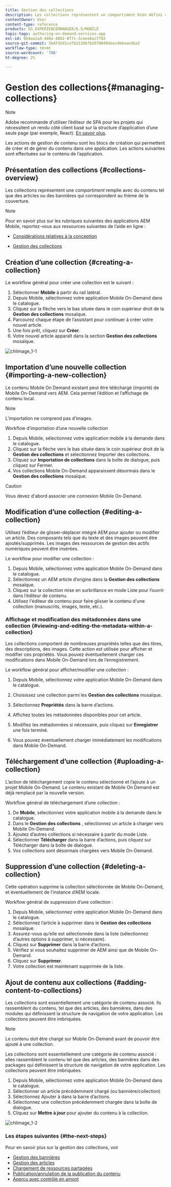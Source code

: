 ```yaml
---
title: Gestion des collections
description: Les collections représentent un compartiment bien défini contenant du contenu tel que des articles ou des bannières qui correspondent au thème de la couverture. Consultez cette page pour en savoir plus.
contentOwner: User
content-type: reference
products: SG_EXPERIENCEMANAGER/6.5/MOBILE
topic-tags: authoring-on-demand-services-app
exl-id: 0b4aa1a4-449a-4882-8f7c-3ceea6ac7f83
source-git-commit: 5bdf42d1ce7b2126bfb2670049deec4b6eaedba2
workflow-type: tm+mt
source-wordcount: '798'
ht-degree: 2%

---
```


# Gestion des collections{#managing-collections}

>[!NOTE]
>
>Adobe recommande d’utiliser l’éditeur de SPA pour les projets qui nécessitent un rendu côté client basé sur la structure d’application d’une seule page (par exemple, React). [En savoir plus](/help/sites-developing/spa-overview.md).

Les actions de gestion de contenu sont les blocs de création qui permettent de créer et de gérer du contenu dans une application. Les actions suivantes sont effectuées sur le contenu de l’application.

## Présentation des collections {#collections-overview}

Les collections représentent une *compartiment* remplie avec du contenu tel que des articles ou des bannières qui correspondent au thème de la couverture.

>[!NOTE]
>
>Pour en savoir plus sur les rubriques suivantes des applications AEM Mobile, reportez-vous aux ressources suivantes de l’aide en ligne :
>
>* [Considérations relatives à la conception](https://helpx.adobe.com/digital-publishing-solution/help/design-app.html)
>
>* [Gestion des collections](https://helpx.adobe.com/digital-publishing-solution/help/creating-collections.html)
>

## Création d’une collection {#creating-a-collection}

Le workflow général pour créer une collection est le suivant :

1. Sélectionner **Mobile** à partir du rail latéral.
1. Depuis Mobile, sélectionnez votre application Mobile On-Demand dans le catalogue.
1. Cliquez sur la flèche vers le bas située dans le coin supérieur droit de la **Gestion des collections** mosaïque.
1. Parcourez chaque étape de l’assistant pour continuer à créer votre nouvel article.
1. Une fois prêt, cliquez sur **Créer**.
1. Votre nouvel article apparaît dans la section **Gestion des collections** mosaïque.

![chlimage_1-1](assets/chlimage_1-1.gif)

## Importation d’une nouvelle collection {#importing-a-new-collection}

Le contenu Mobile On Demand existant peut être téléchargé (importé) de Mobile On-Demand vers AEM. Cela permet l’édition et l’affichage de contenu local.

>[!NOTE]
>
>L’importation ne comprend pas d’images.

Workflow d’importation d’une nouvelle collection

1. Depuis Mobile, sélectionnez votre application mobile à la demande dans le catalogue.
1. Cliquez sur la flèche vers le bas située dans le coin supérieur droit de la **Gestion des collections** et sélectionnez Importer des collections.
1. Cliquez sur **Importation de collections** dans la boîte de dialogue, puis cliquez sur Fermer.
1. Vos collections Mobile On-Demand apparaissent désormais dans le **Gestion des collections** mosaïque.

>[!CAUTION]
>
>Vous devez d&#39;abord associer une connexion Mobile On-Demand.

## Modification d’une collection {#editing-a-collection}

Utilisez l’éditeur de glisser-déplacer intégré AEM pour ajouter ou modifier un article. Des composants tels que du texte et des images peuvent être ajoutés/supprimés. Les images des ressources de gestion des actifs numériques peuvent être insérées.

Le workflow pour modifier une collection :

1. Depuis Mobile, sélectionnez votre application Mobile On-Demand dans le catalogue.
1. Sélectionnez un AEM article d’origine dans la **Gestion des collections** mosaïque.
1. Cliquez sur la collection mise en surbrillance en mode Liste pour l’ouvrir dans l’éditeur de contenu.
1. Utilisez l&#39;éditeur de contenu pour faire glisser le contenu d&#39;une collection (manuscrits, images, texte, etc.).

### Affichage et modification des métadonnées dans une collection {#viewing-and-editing-the-metadata-within-a-collection}

Les collections comportent de nombreuses propriétés telles que des titres, des descriptions, des images. Cette action est utilisée pour afficher et modifier ces propriétés. Vous pouvez éventuellement charger ces modifications dans Mobile On-Demand lors de l’enregistrement.

Le workflow général pour afficher/modifier une collection :

1. Depuis Mobile, sélectionnez votre application Mobile On-Demand dans le catalogue.
1. Choisissez une collection parmi les **Gestion des collections** mosaïque.

1. Sélectionnez **Propriétés** dans la barre d’actions.
1. Affichez toutes les métadonnées disponibles pour cet article.
1. Modifiez les métadonnées si nécessaire, puis cliquez sur **Enregistrer** une fois terminé.
1. Vous pouvez éventuellement charger immédiatement les modifications dans Mobile On-Demand.

## Téléchargement d’une collection {#uploading-a-collection}

L’action de téléchargement copie le contenu sélectionné et l’ajoute à un projet Mobile On-Demand. Le contenu existant de Mobile On Demand est déjà remplacé par la nouvelle version.

Workflow général de téléchargement d’une collection :

1. De **Mobile**, sélectionnez votre application mobile à la demande dans le catalogue.
1. Dans le **Gestion des collections** , sélectionnez un article à charger vers Mobile On-Demand.
1. Ajoutez d’autres collections si nécessaire à partir du mode Liste.
1. Sélectionner **Télécharger** dans la barre d’actions, puis cliquez sur Télécharger dans la boîte de dialogue.
1. Vos collections sont désormais chargées vers Mobile On-Demand.

## Suppression d’une collection {#deleting-a-collection}

Cette opération supprime la collection sélectionnée de Mobile On-Demand, et éventuellement de l’instance d’AEM locale.

Workflow général de suppression d’une collection :

1. Depuis Mobile, sélectionnez votre application Mobile On-Demand dans le catalogue.
1. Sélectionnez l’article à supprimer dans le **Gestion des collections** mosaïque.
1. Assurez-vous qu’elle est sélectionnée dans la liste (sélectionnez d’autres options à supprimer, si nécessaire).
1. Cliquez sur **Supprimer** dans la barre d’actions.
1. Vérifiez si vous souhaitez supprimer de AEM ainsi que de Mobile On-Demand.
1. Cliquez sur **Supprimer**.
1. Votre collection est maintenant supprimée de la liste.

## Ajout de contenu aux collections {#adding-content-to-collections}

Les collections sont essentiellement une catégorie de contenu associé. Ils rassemblent du contenu, tel que des articles, des bannières, dans des modules qui définissent la structure de navigation de votre application. Les collections peuvent être imbriquées.

>[!NOTE]
>
>Le contenu doit être chargé sur Mobile On-Demand avant de pouvoir être ajouté à une collection.

Les collections sont essentiellement une catégorie de contenu associé : elles rassemblent le contenu tel que des articles, des bannières dans des packages qui définissent la structure de navigation de votre application. Les collections peuvent être imbriquées.

1. Depuis Mobile, sélectionnez votre application Mobile On-Demand dans le catalogue.
1. Sélectionner un article précédemment chargé (ou bannière/collection)
1. Sélectionnez Ajouter à dans la barre d’actions.
1. Sélectionnez une collection précédemment chargée dans la boîte de dialogue.
1. Cliquez sur **Mettre à jour** pour ajouter du contenu à la collection.

![chlimage_1-2](assets/chlimage_1-2.gif)

### Les étapes suivantes {#the-next-steps}

Pour en savoir plus sur la gestion des collections, voir

* [Gestion des bannières](/help/mobile/mobile-on-demand-managing-banners.md)
* [Gestion des articles](/help/mobile/mobile-on-demand-managing-articles.md)
* [Chargement de ressources partagées](/help/mobile/mobile-on-demand-shared-resources.md)
* [Publication/annulation de la publication du contenu](/help/mobile/mobile-on-demand-publishing-unpublishing.md)
* [Aperçu avec contrôle en amont](/help/mobile/aem-mobile-manage-ondemand-services.md)
